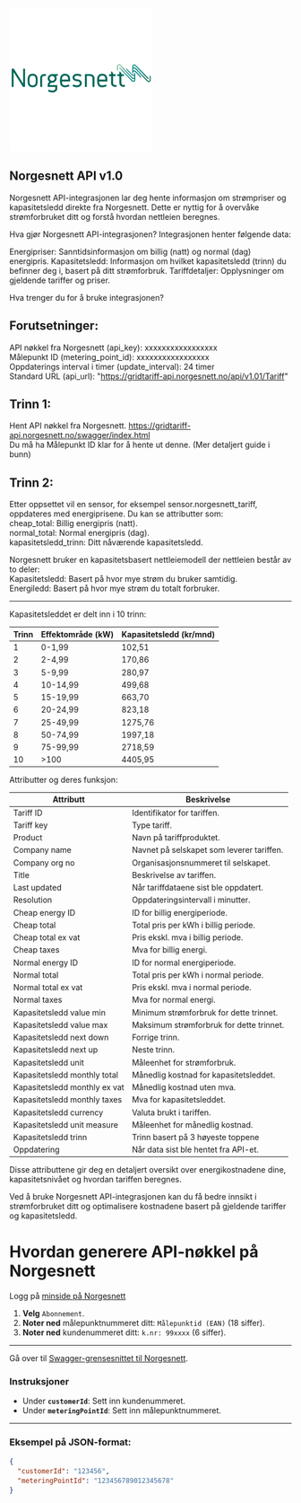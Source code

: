 ![Logo](norgesnett_256.png)

Norgesnett API v1.0  
---------------------
  
Norgesnett API-integrasjonen lar deg hente informasjon om strømpriser og kapasitetsledd direkte fra Norgesnett. Dette er nyttig for å overvåke strømforbruket ditt og forstå hvordan nettleien beregnes.

Hva gjør Norgesnett API-integrasjonen?
Integrasjonen henter følgende data:

Energipriser: Sanntidsinformasjon om billig (natt) og normal (dag) energipris.
Kapasitetsledd: Informasjon om hvilket kapasitetsledd (trinn) du befinner deg i, basert på ditt strømforbruk.
Tariffdetaljer: Opplysninger om gjeldende tariffer og priser.

Hva trenger du for å bruke integrasjonen? 

## Forutsetninger:  
API nøkkel fra Norgesnett (api_key): xxxxxxxxxxxxxxxxx  
Målepunkt ID (metering_point_id): xxxxxxxxxxxxxxxxx  
Oppdaterings interval i timer (update_interval): 24 timer  
Standard URL (api_url): "https://gridtariff-api.norgesnett.no/api/v1.01/Tariff"  
  
## Trinn 1:  
Hent API nøkkel fra Norgesnett. https://gridtariff-api.norgesnett.no/swagger/index.html  
Du må ha Målepunkt ID klar for å hente ut denne.  (Mer detaljert guide i bunn)

## Trinn 2:  
Etter oppsettet vil en sensor, for eksempel sensor.norgesnett_tariff, oppdateres med energiprisene. Du kan se attributter som:  
cheap_total: Billig energipris (natt).  
normal_total: Normal energipris (dag).  
kapasitetsledd_trinn: Ditt nåværende kapasitetsledd.  
  
Norgesnett bruker en kapasitetsbasert nettleiemodell der nettleien består av to deler:  
Kapasitetsledd: Basert på hvor mye strøm du bruker samtidig.  
Energiledd: Basert på hvor mye strøm du totalt forbruker.  
  
---------------------
  
Kapasitetsleddet er delt inn i 10 trinn:  
  
| Trinn | Effektområde (kW) | Kapasitetsledd (kr/mnd)|
|-------|-------------------|-------------------------|
| 1     | 0-1,99            | 102,51                  |
| 2     | 2-4,99            | 170,86                  |
| 3     | 5-9,99            | 280,97                  |
| 4     | 10-14,99          | 499,68                  |
| 5     | 15-19,99          | 663,70                  |
| 6     | 20-24,99          | 823,18                  |
| 7     | 25-49,99          | 1275,76                 |
| 8     | 50-74,99          | 1997,18                 |
| 9     | 75-99,99          | 2718,59                 |
| 10    | >100              | 4405,95                 |
  
  
  
Attributter og deres funksjon:  
  
| Attributt                        | Beskrivelse                                            |
|----------------------------------|--------------------------------------------------------|
| Tariff ID                        | Identifikator for tariffen.                            |
| Tariff key                       | Type tariff.                                           |
| Product                          | Navn på tariffproduktet.                               |
| Company name                     | Navnet på selskapet som leverer tariffen.              |
| Company org no                   | Organisasjonsnummeret til selskapet.                   |
| Title                            | Beskrivelse av tariffen.                               |
| Last updated                     | Når tariffdataene sist ble oppdatert.                  |
| Resolution                       | Oppdateringsintervall i minutter.                      |
| Cheap energy ID                  | ID for billig energiperiode.                           |
| Cheap total                      | Total pris per kWh i billig periode.                   |
| Cheap total ex vat               | Pris ekskl. mva i billig periode.                      |
| Cheap taxes                      | Mva for billig energi.                                 |
| Normal energy ID                 | ID for normal energiperiode.                           |
| Normal total                     | Total pris per kWh i normal periode.                   |
| Normal total ex vat              | Pris ekskl. mva i normal periode.                      |
| Normal taxes                     | Mva for normal energi.                                 |
| Kapasitetsledd value min         | Minimum strømforbruk for dette trinnet.                |
| Kapasitetsledd value max         | Maksimum strømforbruk for dette trinnet.               |
| Kapasitetsledd next down         | Forrige trinn.                                         |
| Kapasitetsledd next up           | Neste trinn.                                           |
| Kapasitetsledd unit              | Måleenhet for strømforbruk.                            |
| Kapasitetsledd monthly total     | Månedlig kostnad for kapasitetsleddet.                 |
| Kapasitetsledd monthly ex vat    | Månedlig kostnad uten mva.                             |
| Kapasitetsledd monthly taxes     | Mva for kapasitetsleddet.                              |
| Kapasitetsledd currency          | Valuta brukt i tariffen.                               |
| Kapasitetsledd unit measure      | Måleenhet for månedlig kostnad.                        |
| Kapasitetsledd trinn             | Trinn basert på 3 høyeste toppene                      |
| Oppdatering                      | Når data sist ble hentet fra API-et.                   |
  
Disse attributtene gir deg en detaljert oversikt over energikostnadene dine, kapasitetsnivået og hvordan tariffen beregnes.
  
Ved å bruke Norgesnett API-integrasjonen kan du få bedre innsikt i strømforbruket ditt og optimalisere kostnadene basert på gjeldende tariffer og kapasitetsledd.  

# Hvordan generere API-nøkkel på Norgesnett

Logg på [minside på Norgesnett](https://minside.norgesnett.no/)

1. **Velg** `Abonnement`.
2. **Noter ned** målepunktnummeret ditt: `Målepunktid (EAN)` (18 siffer).
3. **Noter ned** kundenummeret ditt: `k.nr: 99xxxx` (6 siffer).

---

Gå over til [Swagger-grensesnittet til Norgesnett](https://gridtariff-api.norgesnett.no/swagger/index.html).

### Instruksjoner
- Under **`customerId`**: Sett inn kundenummeret.
- Under **`meteringPointId`**: Sett inn målepunktnummeret.

---

### Eksempel på JSON-format:
```json
{
  "customerId": "123456",
  "meteringPointId": "123456789012345678"
}

  
